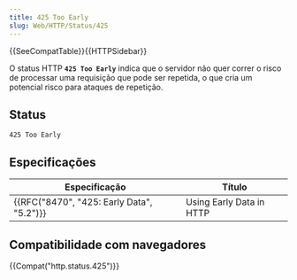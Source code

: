 ```yaml
---
title: 425 Too Early
slug: Web/HTTP/Status/425
---
```


{{SeeCompatTable}}{{HTTPSidebar}}

O status HTTP **`425 Too Early`** indica que o servidor não quer correr o risco de processar uma requisição que pode ser repetida, o que cria um potencial risco para ataques de repetição.

## Status

```
425 Too Early
```

## Especificações

| Especificação                             | Título                   |
| ----------------------------------------- | ------------------------ |
| {{RFC("8470", "425: Early Data", "5.2")}} | Using Early Data in HTTP |

## Compatibilidade com navegadores

{{Compat("http.status.425")}}
